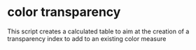 # color transparency
 This script creates a calculated table to aim at the creation of a transparency index to add to an existing color measure

